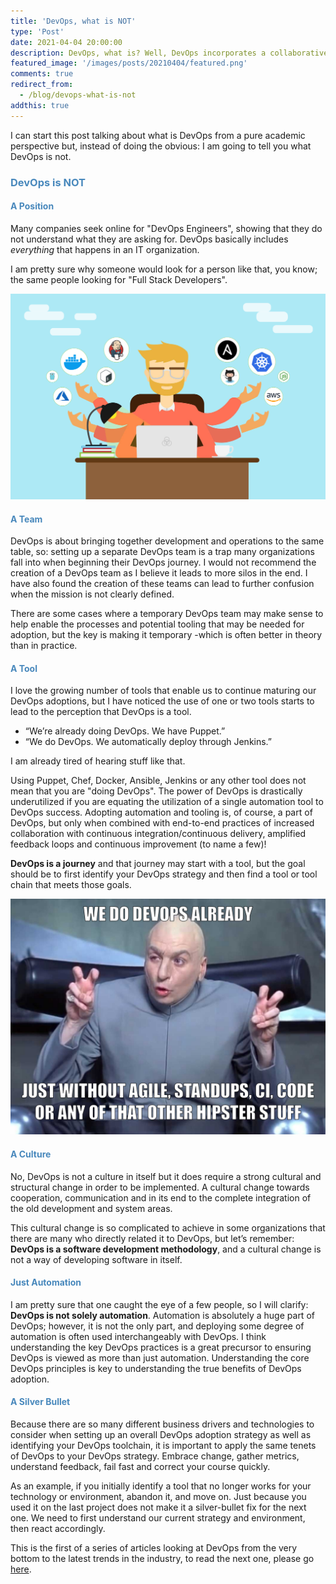 ```yaml
---
title: 'DevOps, what is NOT'
type: 'Post'
date: 2021-04-04 20:00:00
description: DevOps, what is? Well, DevOps incorporates a collaborative culture that embraces numerous practices combined together for a continuous software development methodology that places significant emphasis on feedback loops and continuous improvement. In this article, instead of highlighting everything that DevOps is, I thought it would be good to take a step back and highlight what DevOps is not.
featured_image: '/images/posts/20210404/featured.png'
comments: true
redirect_from:
  - /blog/devops-what-is-not
addthis: true
---
```


I can start this post talking about what is DevOps from a pure academic perspective but, instead of doing the obvious: I am going to tell you what DevOps is not.

### <span style="color:#4888bc">DevOps is NOT</span>

#### <span style="color:#4888bc">A Position</span>
Many companies seek online for "DevOps Engineers", showing that they do not understand what they are asking for. DevOps basically includes *everything* that happens in an IT organization.

I am pretty sure why someone would look for a person like that, you know; the same people looking for "Full Stack Developers".

<img src="/images/posts/20210404/position.png" width="640">

#### <span style="color:#4888bc">A Team</span>
DevOps is about bringing together development and operations to the same table, so: setting up a separate DevOps team is a trap many organizations fall into when beginning their DevOps journey. I would not recommend the creation of a DevOps team as I believe it leads to more silos in the end. I have also found the creation of these teams can lead to further confusion when the mission is not clearly defined.

There are some cases where a temporary DevOps team may make sense to help enable the processes and potential tooling that may be needed for adoption, but the key is making it temporary -which is often better in theory than in practice.

#### <span style="color:#4888bc">A Tool</span>
I love the growing number of tools that enable us to continue maturing our DevOps adoptions, but I have noticed the use of one or two tools starts to lead to the perception that DevOps is a tool.

* “We’re already doing DevOps. We have Puppet.”
* “We do DevOps. We automatically deploy through Jenkins.”

I am already tired of hearing stuff like that.

Using Puppet, Chef, Docker, Ansible, Jenkins or any other tool does not mean that you are "doing DevOps". The power of DevOps is drastically underutilized if you are equating the utilization of a single automation tool to DevOps success. Adopting automation and tooling is, of course, a part of DevOps, but only when combined with end-to-end practices of increased collaboration with continuous integration/continuous delivery, amplified feedback loops and continuous improvement (to name a few)! 

**DevOps is a journey** and that journey may start with a tool, but the goal should be to first identify your DevOps strategy and then find a tool or tool chain that meets those goals.

<img src="/images/posts/20210404/culture.png" width="640">

#### <span style="color:#4888bc">A Culture</span>
No, DevOps is not a culture in itself but it does require a strong cultural and structural change in order to be implemented. A cultural change towards cooperation, communication and in its end to the complete integration of the old development and system areas.

This cultural change is so complicated to achieve in some organizations that there are many who directly related it to DevOps, but let’s remember: **DevOps is a software development methodology**, and a cultural change is not a way of developing software in itself.

#### <span style="color:#4888bc">Just Automation</span>
I am pretty sure that one caught the eye of a few people, so I will clarify: **DevOps is not solely automation**. Automation is absolutely a huge part of DevOps; however, it is not the only part, and deploying some degree of automation is often used interchangeably with DevOps. I think understanding the key DevOps practices is a great precursor to ensuring DevOps is viewed as more than just automation. Understanding the core DevOps principles is key to understanding the true benefits of DevOps adoption.

#### <span style="color:#4888bc">A Silver Bullet</span>
Because there are so many different business drivers and technologies to consider when setting up an overall DevOps adoption strategy as well as identifying your DevOps toolchain, it is important to apply the same tenets of DevOps to your DevOps strategy. Embrace change, gather metrics, understand feedback, fail fast and correct your course quickly. 

As an example, if you initially identify a tool that no longer works for your technology or environment, abandon it, and move on. Just because you used it on the last project does not make it a silver-bullet fix for the next one. We need to first understand our current strategy and environment, then react accordingly.

This is the first of a series of articles looking at DevOps from the very bottom to the latest trends in the industry, to read the next one, please go [here](/blog/2021/04/08/so-what-is-devops/).